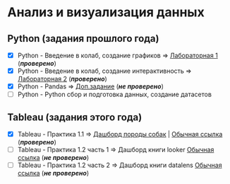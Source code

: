 # Анализ и визуализация данных
## Python (задания прошлого года)
- [x] Python - Введение в колаб, создание графиков => [Лабораторная 1](https://github.com/Gremler5442/colab-lab/blob/main/Python_Lab1colab.ipynb) (***проверено***)
- [x] Python - Введение в колаб, создание интерактивность => [Лабораторная 2](https://github.com/Gremler5442/colab-lab/blob/main/Python_Lab2colab.ipynb) (***проверено***)
- [x] Python - Pandas => [Доп.задание](https://github.com/Gremler5442/colab-lab/blob/main/Python_LabPandasColab.ipynb) (***не проверено***)
- [ ] Python - Python сбор и подготовка данных, создание датасетов
## Tableau (задания этого года)
- [x] Tableau - Практика 1.1 => [Дашборд породы собак](https://github.com/Gremler5442/colab-lab/blob/main/Tableau1_1.ipynb) | [Обычная ссылка](https://public.tableau.com/views/Dogsdash/sheet4?:language=en-US&:display_count=n&:origin=viz_share_link) (***проверено***)
- [ ] Tableau - Практика 1.2 часть 1 => Дашборд книги looker [Обычная ссылка](https://lookerstudio.google.com/reporting/dcc55c9b-87e6-409e-a8e3-422e40b70afa) (***не проверено***)
- [ ] Tableau - Практика 1.2 часть 2 => Дашборд книги datalens [Обычная ссылка](https://datalens.yandex/t5bk9c1bn5l4i) (***не проверено***)
